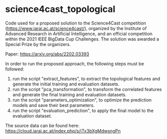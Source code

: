 # science4cast_topological

Code used for a proposed solution to the Science4Cast competition (https://www.iarai.ac.at/science4cast/), organized by the Institute of Advanced Research in Artificial Intelligence, and an official competition within the 2021 IEEE BigData Cup Challenges. 
The solution was awarded a Special Prize by the organizers.

Paper: https://arxiv.org/abs/2202.03393

In order to run the proposed approach, the following steps must be followed:
1. run the script "extract_features", to extract the topological features and generate the initial training and evaluation datasets.
2. run the script "pca_transformation", to transform the correlated features  and generate the final training and evaluation datasets.
3. run the script "parameters_optimization", to optimize the prediction models and save their best parameters.
4. run the script "evaluation_prediction", to apply the final model to the evaluation dataset.

The source data can be found here: https://cloud.iarai.ac.at/index.php/s/iTx3bXgMdwsngPn


